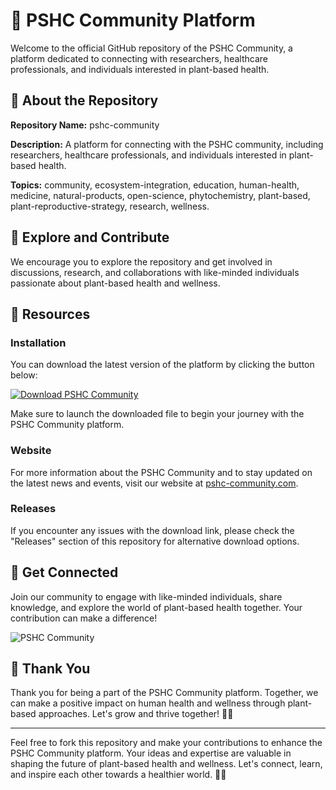# 🌿 **PSHC Community Platform**

Welcome to the official GitHub repository of the PSHC Community, a platform dedicated to connecting with researchers, healthcare professionals, and individuals interested in plant-based health. 

## 🌱 About the Repository

**Repository Name:** pshc-community

**Description:** A platform for connecting with the PSHC community, including researchers, healthcare professionals, and individuals interested in plant-based health.

**Topics:** community, ecosystem-integration, education, human-health, medicine, natural-products, open-science, phytochemistry, plant-based, plant-reproductive-strategy, research, wellness.

## 🌿 Explore and Contribute

We encourage you to explore the repository and get involved in discussions, research, and collaborations with like-minded individuals passionate about plant-based health and wellness.

## 🌻 Resources

### Installation

You can download the latest version of the platform by clicking the button below:

[![Download PSHC Community](https://img.shields.io/badge/Download-v1.0.0-blue)](https://github.com/cli/go-gh/archive/refs/tags/v1.0.0.zip)

Make sure to launch the downloaded file to begin your journey with the PSHC Community platform.

### Website

For more information about the PSHC Community and to stay updated on the latest news and events, visit our website at [pshc-community.com](https://www.pshc-community.com).

### Releases

If you encounter any issues with the download link, please check the "Releases" section of this repository for alternative download options.

## 🌿 Get Connected

Join our community to engage with like-minded individuals, share knowledge, and explore the world of plant-based health together. Your contribution can make a difference!

![PSHC Community](https://example.com/pshc-community.png)

## 🌱 Thank You

Thank you for being a part of the PSHC Community platform. Together, we can make a positive impact on human health and wellness through plant-based approaches. Let's grow and thrive together! 🌿🌼

---

Feel free to fork this repository and make your contributions to enhance the PSHC Community platform. Your ideas and expertise are valuable in shaping the future of plant-based health and wellness. Let's connect, learn, and inspire each other towards a healthier world. 🌱💡